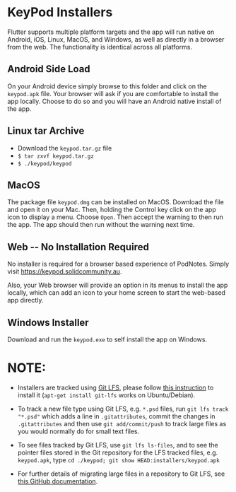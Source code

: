 # KeyPod Installers

Flutter supports multiple platform targets and the app will run native
on Android, iOS, Linux, MacOS, and Windows, as well as directly in a
browser from the web. The functionality is identical across all
platforms.

## Android Side Load

On your Android device simply browse to this folder and click on the
`keypod.apk` file. Your browser will ask if you are comfortable to install
the app locally. Choose to do so and you will have an Android native
install of the app.

## Linux tar Archive

+ Download the `keypod.tar.gz` file 
+ `$ tar zxvf keypod.tar.gz`
+ `$ ./keypod/keypod`

## MacOS

The package file `keypod.dmg` can be installed on MacOS. Download
the file and open it on your Mac. Then, holding the Control key click
on the app icon to display a menu. Choose `Open`. Then accept the
warning to then run the app. The app should then run without the
warning next time.

## Web -- No Installation Required

No installer is required for a browser based experience of
PodNotes. Simply visit https://keypod.solidcommunity.au. 

Also, your Web browser will provide an option in its menus to install
the app locally, which can add an icon to your home screen to start
the web-based app directly.

## Windows Installer

Download and run the `keypod.exe` to self install the app on
Windows.


# NOTE:

- Installers are tracked using [Git LFS](https://git-lfs.com/), please
  follow [this
  instruction](https://docs.github.com/en/repositories/working-with-files/managing-large-files/installing-git-large-file-storage)
  to install it (`apt-get install git-lfs` works on Ubuntu/Debian).

- To track a new file type using Git LFS, e.g. `*.psd` files, run `git
  lfs track "*.psd"` which adds a line in `.gitattributes`, commit the
  changes in `.gitattributes` and then use `git add/commit/push` to
  track large files as you would normally do for small text files.

- To see files tracked by Git LFS, use `git lfs ls-files`, and to see
  the pointer files stored in the Git repository for the LFS tracked
  files, e.g. `keypod.apk`, type `cd ./keypod; git show
  HEAD:installers/keypod.apk`

- For further details of migrating large files in a repository to Git
  LFS, see [this GitHub
  documentation](https://docs.github.com/en/repositories/working-with-files/managing-large-files/moving-a-file-in-your-repository-to-git-large-file-storage).
